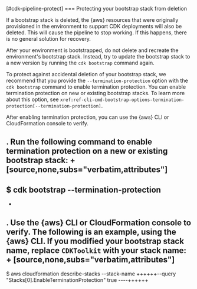 [#cdk-pipeline-protect]
=== Protecting your bootstrap stack from deletion

If a bootstrap stack is deleted, the \{aws} resources that were originally provisioned in the environment to support CDK deployments will also be deleted. This will cause the pipeline to stop working. If this happens, there is no general solution for recovery.

After your environment is bootstrapped, do not delete and recreate the environment's bootstrap stack. Instead, try to update the bootstrap stack to a new version by running the `cdk bootstrap` command again.

To protect against accidental deletion of your bootstrap stack, we recommend that you provide the `--termination-protection` option with the `cdk bootstrap` command to enable termination protection. You can enable termination protection on new or existing bootstrap stacks. To learn more about this option, see `xref:ref-cli-cmd-bootstrap-options-termination-protection[--termination-protection]`.

After enabling termination protection, you can use the \{aws} CLI or CloudFormation console to verify.

. Run the following command to enable termination protection on a new or existing bootstrap stack:
+
[source,none,subs="verbatim,attributes"]
---
$ cdk bootstrap --termination-protection
---
+
. Use the \{aws} CLI or CloudFormation console to verify. The following is an example, using the \{aws} CLI. If you modified your bootstrap stack name, replace `CDKToolkit` with your stack name:
+
[source,none,subs="verbatim,attributes"]
---
$ aws cloudformation describe-stacks --stack-name +++<CDKToolkit>+++--query "Stacks[0].EnableTerminationProtection" true ----+++</CDKToolkit>+++

